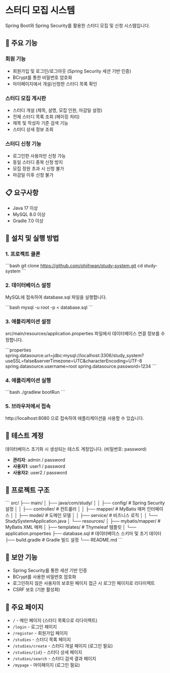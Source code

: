 # 스터디 모집 시스템

Spring Boot와 Spring Security를 활용한 스터디 모집 및 신청 시스템입니다.

## 🚀 주요 기능

### 회원 기능
- 회원가입 및 로그인/로그아웃 (Spring Security 세션 기반 인증)
- BCrypt를 통한 비밀번호 암호화
- 마이페이지에서 개설/신청한 스터디 목록 확인

### 스터디 모집 게시판
- 스터디 개설 (제목, 설명, 모집 인원, 마감일 설정)
- 전체 스터디 목록 조회 (페이징 처리)
- 제목 및 작성자 기준 검색 기능
- 스터디 상세 정보 조회

### 스터디 신청 기능
- 로그인한 사용자만 신청 가능
- 동일 스터디 중복 신청 방지
- 모집 정원 초과 시 신청 불가
- 마감일 이후 신청 불가

## 📋 요구사항

- Java 17 이상
- MySQL 8.0 이상
- Gradle 7.0 이상

## 🔧 설치 및 실행 방법

### 1. 프로젝트 클론
\`\`\`bash
git clone https://github.com/ohjihwan/study-system.git
cd study-system
\`\`\`

### 2. 데이터베이스 설정
MySQL에 접속하여 database.sql 파일을 실행합니다.

\`\`\`bash
mysql -u root -p < database.sql
\`\`\`

### 3. 애플리케이션 설정
src/main/resources/application.properties 파일에서 데이터베이스 연결 정보를 수정합니다.

\`\`\`properties
spring.datasource.url=jdbc:mysql://localhost:3306/study_system?useSSL=false&serverTimezone=UTC&characterEncoding=UTF-8
spring.datasource.username=root
spring.datasource.password=1234
\`\`\`

### 4. 애플리케이션 실행
\`\`\`bash
./gradlew bootRun
\`\`\`

### 5. 브라우저에서 접속
http://localhost:8080 으로 접속하여 애플리케이션을 사용할 수 있습니다.

## 👤 테스트 계정

데이터베이스 초기화 시 생성되는 테스트 계정입니다. (비밀번호: password)

- **관리자**: admin / password
- **사용자1**: user1 / password  
- **사용자2**: user2 / password

## 📁 프로젝트 구조

\`\`\`
src/
├── main/
│   ├── java/com/study/
│   │   ├── config/          # Spring Security 설정
│   │   ├── controller/      # 컨트롤러
│   │   ├── mapper/          # MyBatis 매퍼 인터페이스
│   │   ├── model/           # 도메인 모델
│   │   ├── service/         # 비즈니스 로직
│   │   └── StudySystemApplication.java
│   └── resources/
│       ├── mybatis/mapper/  # MyBatis XML 매퍼
│       ├── templates/       # Thymeleaf 템플릿
│       └── application.properties
├── database.sql             # 데이터베이스 스키마 및 초기 데이터
├── build.gradle            # Gradle 빌드 설정
└── README.md
\`\`\`

## 🔐 보안 기능

- Spring Security를 통한 세션 기반 인증
- BCrypt를 사용한 비밀번호 암호화
- 로그인하지 않은 사용자의 보호된 페이지 접근 시 로그인 페이지로 리다이렉트
- CSRF 보호 (기본 활성화)

## 📝 주요 페이지

- `/` - 메인 페이지 (스터디 목록으로 리다이렉트)
- `/login` - 로그인 페이지
- `/register` - 회원가입 페이지
- `/studies` - 스터디 목록 페이지
- `/studies/create` - 스터디 개설 페이지 (로그인 필요)
- `/studies/{id}` - 스터디 상세 페이지
- `/studies/search` - 스터디 검색 결과 페이지
- `/mypage` - 마이페이지 (로그인 필요)